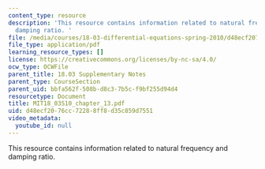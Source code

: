 ```yaml
---
content_type: resource
description: 'This resource contains information related to natural frequency and
  damping ratio. '
file: /media/courses/18-03-differential-equations-spring-2010/d48ecf2076cc72288ff8d35c859d7551_MIT18_03S10_chapter_13.pdf
file_type: application/pdf
learning_resource_types: []
license: https://creativecommons.org/licenses/by-nc-sa/4.0/
ocw_type: OCWFile
parent_title: 18.03 Supplementary Notes
parent_type: CourseSection
parent_uid: bbfa562f-508b-d8c3-7b5c-f9bf255d94d4
resourcetype: Document
title: MIT18_03S10_chapter_13.pdf
uid: d48ecf20-76cc-7228-8ff8-d35c859d7551
video_metadata:
  youtube_id: null
---
```

This resource contains information related to natural frequency and damping ratio. 